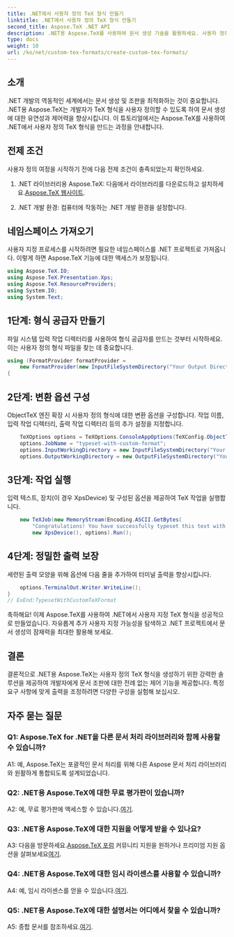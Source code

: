 ```yaml
---
title: .NET에서 사용자 정의 TeX 형식 만들기
linktitle: .NET에서 사용자 정의 TeX 형식 만들기
second_title: Aspose.TeX .NET API
description: .NET용 Aspose.TeX를 사용하여 문서 생성 기술을 활용하세요. 사용자 정의 TeX 형식을 쉽게 만들 수 있습니다.
type: docs
weight: 10
url: /ko/net/custom-tex-formats/create-custom-tex-formats/
---
```

## 소개

.NET 개발의 역동적인 세계에서는 문서 생성 및 조판을 최적화하는 것이 중요합니다. .NET용 Aspose.TeX는 개발자가 TeX 형식을 사용자 정의할 수 있도록 하여 문서 생성에 대한 유연성과 제어력을 향상시킵니다. 이 튜토리얼에서는 Aspose.TeX를 사용하여 .NET에서 사용자 정의 TeX 형식을 만드는 과정을 안내합니다.

## 전제 조건

사용자 정의 여정을 시작하기 전에 다음 전제 조건이 충족되었는지 확인하세요.

1.  .NET 라이브러리용 Aspose.TeX: 다음에서 라이브러리를 다운로드하고 설치하세요.[Aspose.TeX 웹사이트](https://releases.aspose.com/tex/net/).

2. .NET 개발 환경: 컴퓨터에 작동하는 .NET 개발 환경을 설정합니다.

## 네임스페이스 가져오기

사용자 지정 프로세스를 시작하려면 필요한 네임스페이스를 .NET 프로젝트로 가져옵니다. 이렇게 하면 Aspose.TeX 기능에 대한 액세스가 보장됩니다.

```csharp
using Aspose.TeX.IO;
using Aspose.TeX.Presentation.Xps;
using Aspose.TeX.ResourceProviders;
using System.IO;
using System.Text;
```

## 1단계: 형식 공급자 만들기

파일 시스템 입력 작업 디렉터리를 사용하여 형식 공급자를 만드는 것부터 시작하세요. 이는 사용자 정의 형식 파일을 찾는 데 중요합니다.

```csharp
using (FormatProvider formatProvider =
    new FormatProvider(new InputFileSystemDirectory("Your Output Directory"), "customtex"))
{
```

## 2단계: 변환 옵션 구성

ObjectTeX 엔진 확장 시 사용자 정의 형식에 대한 변환 옵션을 구성합니다. 작업 이름, 입력 작업 디렉터리, 출력 작업 디렉터리 등의 추가 설정을 지정합니다.

```csharp
    TeXOptions options = TeXOptions.ConsoleAppOptions(TeXConfig.ObjectTeX(formatProvider));
    options.JobName = "typeset-with-custom-format";
    options.InputWorkingDirectory = new InputFileSystemDirectory("Your Input Directory");
    options.OutputWorkingDirectory = new OutputFileSystemDirectory("Your Output Directory");
```

## 3단계: 작업 실행

입력 텍스트, 장치(이 경우 XpsDevice) 및 구성된 옵션을 제공하여 TeX 작업을 실행합니다.

```csharp
    new TeXJob(new MemoryStream(Encoding.ASCII.GetBytes(
        "Congratulations! You have successfully typeset this text with your own TeX format!\\end")),
        new XpsDevice(), options).Run();
```

## 4단계: 정밀한 출력 보장

세련된 출력 모양을 위해 옵션에 다음 줄을 추가하여 터미널 출력을 향상시킵니다.

```csharp
    options.TerminalOut.Writer.WriteLine();
}
// ExEnd:TypesetWithCustomTeXFormat
```

축하해요! 이제 Aspose.TeX를 사용하여 .NET에서 사용자 지정 TeX 형식을 성공적으로 만들었습니다. 자유롭게 추가 사용자 지정 가능성을 탐색하고 .NET 프로젝트에서 문서 생성의 잠재력을 최대한 활용해 보세요.

## 결론

결론적으로 .NET용 Aspose.TeX는 사용자 정의 TeX 형식을 생성하기 위한 강력한 솔루션을 제공하여 개발자에게 문서 조판에 대한 전례 없는 제어 기능을 제공합니다. 특정 요구 사항에 맞게 출력을 조정하려면 다양한 구성을 실험해 보십시오.

## 자주 묻는 질문

### Q1: Aspose.TeX for .NET을 다른 문서 처리 라이브러리와 함께 사용할 수 있습니까?

A1: 예, Aspose.TeX는 포괄적인 문서 처리를 위해 다른 Aspose 문서 처리 라이브러리와 원활하게 통합되도록 설계되었습니다.

### Q2: .NET용 Aspose.TeX에 대한 무료 평가판이 있습니까?

 A2: 예, 무료 평가판에 액세스할 수 있습니다.[여기](https://releases.aspose.com/).

### Q3: .NET용 Aspose.TeX에 대한 지원을 어떻게 받을 수 있나요?

 A3: 다음을 방문하세요.[Aspose.TeX 포럼](https://forum.aspose.com/c/tex/47) 커뮤니티 지원을 원하거나 프리미엄 지원 옵션을 살펴보세요[여기](https://purchase.aspose.com/buy).

### Q4: .NET용 Aspose.TeX에 대한 임시 라이센스를 사용할 수 있습니까?

 A4: 예, 임시 라이센스를 얻을 수 있습니다.[여기](https://purchase.aspose.com/temporary-license/).

### Q5: .NET용 Aspose.TeX에 대한 설명서는 어디에서 찾을 수 있습니까?

 A5: 종합 문서를 참조하세요.[여기](https://reference.aspose.com/tex/net/).